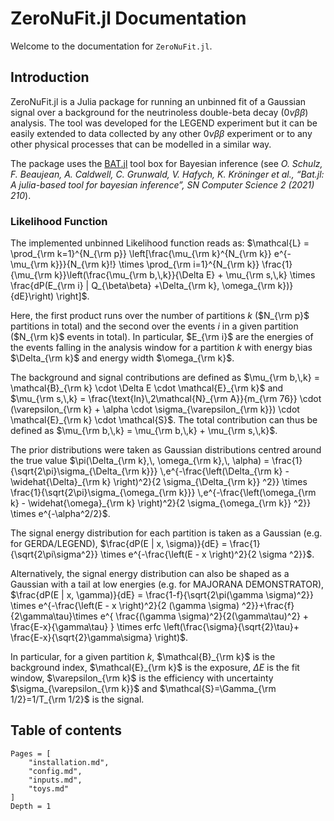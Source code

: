 # ZeroNuFit.jl Documentation

Welcome to the documentation for `ZeroNuFit.jl`.

## Introduction

ZeroNuFit.jl is a Julia package for running an unbinned fit of a Gaussian signal over a background for the neutrinoless double-beta decay ($0\nu\beta\beta$) analysis.
The tool was developed for the LEGEND experiment but it can be easily extended to data collected by any other $0\nu\beta\beta$ experiment or to any other physical processes that can be modelled in a similar way.

The package uses the [BAT.jl](https://bat.github.io/BAT.jl/dev/) tool box  for Bayesian inference (see _O. Schulz, F. Beaujean, A. Caldwell, C. Grunwald, V. Hafych, K. Kröninger et al., “Bat.jl: A julia-based tool for bayesian inference”, SN Computer Science 2 (2021) 210_).

### Likelihood Function
The implemented unbinned Likelihood function reads as: $\mathcal{L} = \prod_{\rm k=1}^{N_{\rm p}} \left[\frac{\mu_{\rm k}^{N_{\rm k}} e^{-\mu_{\rm k}}}{N_{\rm k}!} \times \prod_{\rm i=1}^{N_{\rm k}} \frac{1}{\mu_{\rm k}}\left(\frac{\mu_{\rm b,\,k}}{\Delta E} + \mu_{\rm s,\,k} \times \frac{dP(E_{\rm i} | Q_{\beta\beta} +\Delta_{\rm k}, \omega_{\rm k})}{dE}\right) \right]$.

Here, the first product runs over the number of partitions _k_ ($N_{\rm p}$ partitions in total) and the second over the events _i_ in a given partition ($N_{\rm k}$ events in total).
In particular, $E_{\rm i}$ are the energies of the events falling in the analysis window for a partition _k_ with energy bias $\Delta_{\rm k}$ and energy width $\omega_{\rm k}$.

The background and signal contributions are defined as $\mu_{\rm b,\,k} = \mathcal{B}_{\rm k} \cdot \Delta E \cdot \mathcal{E}_{\rm k}$ and $\mu_{\rm s,\,k} = \frac{\text{ln}\,2\mathcal{N}_{\rm A}}{m_{\rm 76}} \cdot (\varepsilon_{\rm k} + \alpha \cdot \sigma_{\varepsilon_{\rm k}}) \cdot \mathcal{E}_{\rm k} \cdot \mathcal{S}$.
The total contribution can thus be defined as $\mu_{\rm b,\,k} = \mu_{\rm b,\,k} + \mu_{\rm s,\,k}$.

The prior distributions were taken as Gaussian distributions centred around the true value $\pi(\Delta_{\rm k},\, \omega_{\rm k},\, \alpha) = \frac{1}{\sqrt{2\pi}\sigma_{\Delta_{\rm k}}} \,e^{-\frac{\left(\Delta_{\rm k} - \widehat{\Delta}_{\rm k}  \right)^2}{2 \sigma_{\Delta_{\rm k}} ^2}} \times \frac{1}{\sqrt{2\pi}\sigma_{\omega_{\rm k}}} \,e^{-\frac{\left(\omega_{\rm k} - \widehat{\omega}_{\rm k}  \right)^2}{2 \sigma_{\omega_{\rm k}} ^2}} \times e^{-\alpha^2/2}$.

The signal energy distribution for each partition is taken as a Gaussian (e.g. for GERDA/LEGEND), $\frac{dP(E | x, \sigma)}{dE} = \frac{1}{\sqrt{2\pi\sigma^2}} \times e^{-\frac{\left(E - x \right)^2}{2 \sigma ^2}}$.

Alternatively, the signal energy distribution can also be shaped as a Gaussian with a tail at low energies (e.g. for MAJORANA DEMONSTRATOR), $\frac{dP(E | x, \gamma)}{dE} = \frac{1-f}{\sqrt{2\pi(\gamma \sigma)^2}} \times e^{-\frac{\left(E - x \right)^2}{2 (\gamma \sigma) ^2}}+\frac{f}{2\gamma\tau}\times e^{ \frac{(\gamma \sigma)^2}{2(\gamma\tau)^2} + \frac{E-x}{\gamma\tau} } \times erfc \left(\frac{\sigma}{\sqrt{2}\tau}+ \frac{E-x}{\sqrt{2}\gamma\sigma} \right)$.

In particular, for a given partition _k_, $\mathcal{B}_{\rm k}$ is the background index, $\mathcal{E}_{\rm k}$ is the exposure, $\Delta E$ is the fit window, $\varepsilon_{\rm k}$ is the efficiency with uncertainty $\sigma_{\varepsilon_{\rm k}}$ and $\mathcal{S}=\Gamma_{\rm 1/2}=1/T_{\rm 1/2}$ is the signal.

## Table of contents

```@contents
Pages = [
    "installation.md",
    "config.md",
    "inputs.md",
    "toys.md"
]
Depth = 1
```